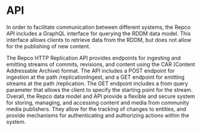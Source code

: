 # API

In order to facilitate communication between different systems, the Repco API includes a GraphQL interface for querying the RDDM data model. This interface allows clients to retrieve data from the RDDM, but does not allow for the publishing of new content.

The Repco HTTP Replication API provides endpoints for ingesting and emitting streams of commits, revisions, and content using the CAR (Content Addressable Archive) format. The API includes a POST endpoint for ingestion at the path /replicationIngest, and a GET endpoint for emitting streams at the path /replication. The GET endpoint includes a from query parameter that allows the client to specify the starting point for the stream. Overall, the Repco data model and API provide a flexible and secure system for storing, managing, and accessing content and media from community media publishers. They allow for the tracking of changes to entities, and provide mechanisms for authenticating and authorizing actions within the system.
